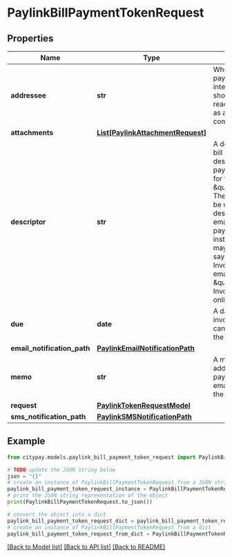 # PaylinkBillPaymentTokenRequest


## Properties

Name | Type | Description | Notes
------------ | ------------- | ------------- | -------------
**addressee** | **str** | Who the bill payment request intended for. This should be a readable name such as a person or company. | [optional] 
**attachments** | [**List[PaylinkAttachmentRequest]**](PaylinkAttachmentRequest.md) |  | [optional] 
**descriptor** | **str** | A descriptor for the bill payment used to describe what the payment request is for for instance \&quot;Invoice\&quot;.  The descriptor can be used as descriptive text on emails or the payment page. For instance an invoice may have a button saying \&quot;View Invoice\&quot; or an email may say \&quot;to pay your Invoice online\&quot;.  | [optional] 
**due** | **date** | A date that the invoice is due. This can be displayed on the payment page. | [optional] 
**email_notification_path** | [**PaylinkEmailNotificationPath**](PaylinkEmailNotificationPath.md) |  | [optional] 
**memo** | **str** | A memo that can be added to the payment page and email to provide to the customer. | [optional] 
**request** | [**PaylinkTokenRequestModel**](PaylinkTokenRequestModel.md) |  | 
**sms_notification_path** | [**PaylinkSMSNotificationPath**](PaylinkSMSNotificationPath.md) |  | [optional] 

## Example

```python
from citypay.models.paylink_bill_payment_token_request import PaylinkBillPaymentTokenRequest

# TODO update the JSON string below
json = "{}"
# create an instance of PaylinkBillPaymentTokenRequest from a JSON string
paylink_bill_payment_token_request_instance = PaylinkBillPaymentTokenRequest.from_json(json)
# print the JSON string representation of the object
print(PaylinkBillPaymentTokenRequest.to_json())

# convert the object into a dict
paylink_bill_payment_token_request_dict = paylink_bill_payment_token_request_instance.to_dict()
# create an instance of PaylinkBillPaymentTokenRequest from a dict
paylink_bill_payment_token_request_from_dict = PaylinkBillPaymentTokenRequest.from_dict(paylink_bill_payment_token_request_dict)
```
[[Back to Model list]](../README.md#documentation-for-models) [[Back to API list]](../README.md#documentation-for-api-endpoints) [[Back to README]](../README.md)


